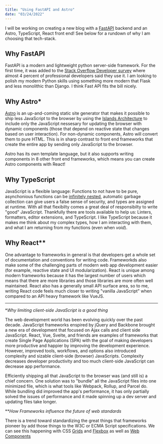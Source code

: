 ```yaml
---
title: "Using FastAPI and Astro"
date: "03/24/2022"
---
```

I will be working on creating a new blog with a [FastAPI](https://fastapi.tiangolo.com/) backend and an Astro, TypeScript, React front end! See below for a rundown of why I am choosing that tech-stack.

## Why FastAPI
FastAPI is a modern and lightweight python server-side framework. For the first time, it was added to the [Stack Overflow Developer survey](https://insights.stackoverflow.com/survey/2021#most-popular-technologies-webframe) where almost 4 percent of professional developers said they use it. I am looking to polish my modern Python skills using something more modern that Flask and less monolithic than Django. I think Fast API fits the bill nicely.

## Why Astro*
[Astro](https://astro.build/) is an up-and-coming static site generator that makes it possible to ship less JavaScript to the browser by using the [Islands Architecture](https://jasonformat.com/islands-architecture/) to include only the JavaScript nessesary for updating the browser with dynamic components (those that depend on reactive state that changes based on user interaction). For non-dynamic components, Astro will convert them to pure HTML. This is in sharp contrast to front end frameworks that create the entire app by sending only JavaScript to the browser.

Astro has its own template language, but it also supports writing components in 8 other front end frameworks, which means you can create Astro components with React!

## Why TypeScript
JavaScript is a flexible language: Functions to not have to be pure, asynchonious functions can be [infinitely nested](https://dev.to/somedood/please-don-t-nest-promises-3o1o), automatic garbage collection can give users a false sense of security, and types are assigned at runtime. With all that flexibilty comes a great deal of responsibilty to write "good" JavaScript. Thankfully there are tools available to help us: Linters, formatters, editor extensions, and TypeScript. I like TypeScript because it makes me think about my complex types, how I am interacting with them, and what I am returning from my functions (even when *void*).

## Why React**
One advantage to frameworks in general is that developers get a whole set of documentation and conventions for writing code. Frameworkds also make some of the challenging parts of modern web app development easier (for example, reactive state and UI modularization). React is unique among modern frameworks because it has the largest number of users which means that there are more libraries and those libraries are more often well maintained. React also has a generally small API surface area, so to me, writing React code feels much closer to writing "vanilla JavaScript" when compared to an API heavy framework like VueJS.

***

**Why limiting client-side JavaScript is a good thing*

The web development world has been evolving quickly over the past decade. JavaScript frameworks enspired by jQuery and Backbone brought a new era of development that focused on Ajax calls and client side JavaScript. React, Vue, Svelte, and friends are examples of frameworks that create Single Page Applications (SPA) with the goal of making developers more productive and happier by improving the development experience. However, improved tools, workflows, and options also introduced complexity and sizable client-side (browser) JavaScripts. Complexity decreases developer productivity and too much client-side JavaScript can decrease app performance.

Efficiently shipping all that JavaScript to the browser was (and still is) a chief concern. One solution was to "bundle" all the JavaScript files into one minimized file, which is what tools like Webpack, Rollup, and Parcel do. While bundling did improved the app's performance, it has only partially solved the issues of performance and it made spinning up a dev server and updating files take longer.

***How Frameworks influence the future of web standards*

There is a trend toward standardizing the great things that frameworks pioneer by add those things to the W3C or ECMA Script specifications. We can see this happening with CSS [Grids](https://developer.mozilla.org/en-US/docs/Web/CSS/CSS_Grid_Layout) and [Flexbox](https://developer.mozilla.org/en-US/docs/Web/CSS/CSS_Flexible_Box_Layout) as well as [Web Components](https://developer.mozilla.org/en-US/docs/Web/Web_Components)
